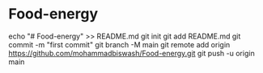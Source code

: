 # Food-energy
echo "# Food-energy" >> README.md
git init
git add README.md
git commit -m "first commit"
git branch -M main
git remote add origin https://github.com/mohammadbiswash/Food-energy.git
git push -u origin main
